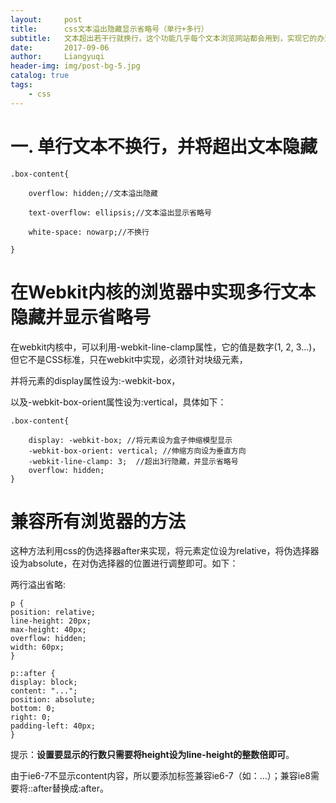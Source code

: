 ```yaml
---
layout:     post
title:      css文本溢出隐藏显示省略号（单行+多行）
subtitle:   文本超出若干行就换行，这个功能几乎每个文本浏览网站都会用到，实现它的办法也有很多，今天简单的介绍一下实现它的方法。
date:       2017-09-06
author:     Liangyuqi
header-img: img/post-bg-5.jpg
catalog: true
tags:
    - css
---
```

#  一. 单行文本不换行，并将超出文本隐藏
	.box-content{

	    overflow: hidden;//文本溢出隐藏
	
	    text-overflow: ellipsis;//文本溢出显示省略号
	
	    white-space: nowarp;//不换行

	}
# 在Webkit内核的浏览器中实现多行文本隐藏并显示省略号
在webkit内核中，可以利用-webkit-line-clamp属性，它的值是数字(1, 2, 3…)，但它不是CSS标准，只在webkit中实现，必须针对块级元素，

并将元素的display属性设为:-webkit-box，

以及-webkit-box-orient属性设为:vertical，具体如下：

	.box-content{
	    
	    display: -webkit-box; //将元素设为盒子伸缩模型显示
	    -webkit-box-orient: vertical; //伸缩方向设为垂直方向
	    -webkit-line-clamp: 3;  //超出3行隐藏，并显示省略号
	    overflow: hidden;
	}
	
# 兼容所有浏览器的方法
这种方法利用css的伪选择器after来实现，将元素定位设为relative，将伪选择器设为absolute，在对伪选择器的位置进行调整即可。如下：

两行溢出省略:

	p {
	position: relative;
	line-height: 20px;
	max-height: 40px;
	overflow: hidden;
	width: 60px;
	}
	
	p::after {
	display: block;
	content: "...";
	position: absolute;
	bottom: 0;
	right: 0;
	padding-left: 40px;
	}

提示：**设置要显示的行数只需要将height设为line-height的整数倍即可**。
 

由于ie6-7不显示content内容，所以要添加标签兼容ie6-7（如：<span>…<span/>）；兼容ie8需要将::after替换成:after。


